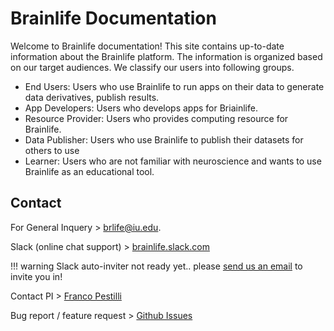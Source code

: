 # Brainlife Documentation

Welcome to Brainlife documentation! This site contains up-to-date information about the Brainlife platform. The information is organized based on
our target audiences. We classify our users into following groups.

* End Users: Users who use Brainlife to run apps on their data to generate data derivatives, publish results.
* App Developers: Users who develops apps for Briainlife.
* Resource Provider: Users who provides computing resource for Brainlife. 
* Data Publisher: Users who use Brainlife to publish their datasets for others to use
* Learner: Users who are not familiar with neuroscience and wants to use Brainlife as an educational tool.

## Contact

For General Inquery > [brlife@iu.edu](mailto:brlife@iu.edu).

Slack (online chat support) > [brainlife.slack.com](https://brainlife.slack.com) 

!!! warning
	Slack auto-inviter not ready yet.. please [send us an email](mailto:brlife@iu.edu) to invite you in!

Contact PI > [Franco Pestilli](mailto:frakkopesto@gmail.com)

Bug report / feature request > [Github Issues](https://github.com/brain-life/warehouse/issues)
